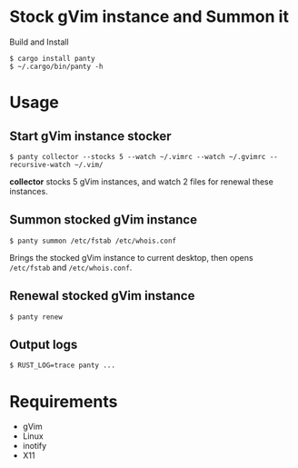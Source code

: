 
# Stock gVim instance and Summon it

Build and Install

```
$ cargo install panty
$ ~/.cargo/bin/panty -h
```


# Usage

## Start gVim instance stocker

```
$ panty collector --stocks 5 --watch ~/.vimrc --watch ~/.gvimrc --recursive-watch ~/.vim/
```

**collector** stocks 5 gVim instances, and watch 2 files for renewal these instances.


## Summon stocked gVim instance

```
$ panty summon /etc/fstab /etc/whois.conf
```

Brings the stocked gVim instance to current desktop, then opens `/etc/fstab` and `/etc/whois.conf`.

## Renewal stocked gVim instance

```
$ panty renew
```

## Output logs

```
$ RUST_LOG=trace panty ...
```


# Requirements

- gVim
- Linux
- inotify
- X11
